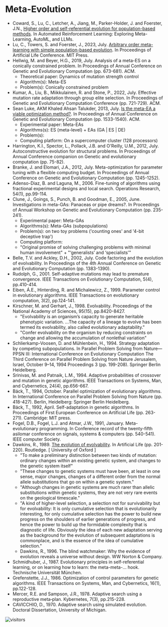 # Meta-Evolution

* Coward, S., Lu, C., Letcher, A., Jiang, M., Parker-Holder, J. and Foerster, J.N., [Higher order and self-referential evolution for population-based methods](https://openreview.net/pdf?id=3tk6AES1Aj). In Automated Reinforcement Learning: Exploring Meta-Learning, AutoML, and LLMs.
* Lu, C., Towers, S. and Foerster, J., 2023, July. [Arbitrary order meta-learning with simple population-based evolution](https://direct.mit.edu/isal/proceedings-pdf/isal2023/35/67/2354943/isal_a_00674.pdf). In Proceedings of Artificial Life Conference. MIT Press.
* Hellwig, M. and Beyer, H.G., 2019, July. Analysis of a meta-ES on a conically constrained problem. In Proceedings of Annual Conference on Genetic and Evolutionary Computation (pp. 673-681). ACM.
  * Theoretical paper: Dynamics of mutation strength control
  * Algorithm(s): Meta-ES
  * Problem(s): Conically constrained problem
* Kumar, A., Liu, B., Miikkulainen, R. and Stone, P., 2022, July. Effective mutation rate adaptation through group elite selection. In Proceedings of Genetic and Evolutionary Computation Conference (pp. 721-729). ACM.
* Sean Luke, AKM Khaled Ahsan Talukder, 2013, July. [Is the meta-EA a viable optimization method?](https://dl.acm.org/doi/10.1145/2463372.2465806). In Proceedings of Annual Conference on Genetic and Evolutionary Computation (pp. 1533-1540). ACM.
  * Experimental paper: Meta-EAs
  * Algorithms(s): ES (meta-level) + EAs (GA | ES | DE)
  * Problem(s):
  * Computing platform: On a supercomputer cluster (128 processors)
* Harrington, K.I., Spector, L., Pollack, J.B. and O'Reilly, U.M., 2012, July. Autoconstructive evolution for structural problems. In Proceedings of Annual Conference companion on Genetic and evolutionary computation (pp. 75-82).
* Branke, J. and Elomari, J.A., 2012, July. Meta-optimization for parameter tuning with a flexible computing budget. In Proceedings of Annual Conference on Genetic and Evolutionary Computation (pp. 1245-1252).
* Adenso-Diaz, B. and Laguna, M., 2006. Fine-tuning of algorithms using fractional experimental designs and local search. Operations Research, 54(1), pp.99-114.
* Clune, J., Goings, S., Punch, B. and Goodman, E., 2005, June. Investigations in meta-GAs: Panaceas or pipe dreams?. In Proceedings of Annual Workshop on Genetic and Evolutionary Computation (pp. 235-241).
  * Experimental paper: Meta-GAs
  * Algorithms(s): Meta-GAs (subpopulations)
  * Problem(s): on two toy problems ('counting ones' and '4-bit deceptive trap')
  * Computing platform:
  * "Original promise of solving challenging problems with minimal human involvement" + "‘generalists’ and ‘specialists’"
* Belle, T.V. and Ackley, D.H., 2002, July. Code factoring and the evolution of evolvability. In Proceedings of the 4th Annual Conference on Genetic and Evolutionary Computation (pp. 1383-1390).
* Rudolph, G., 2001. Self-adaptive mutations may lead to premature convergence. IEEE Transactions on Evolutionary Computation, 5(4), pp.410-414.
* Eiben, Á.E., Hinterding, R. and Michalewicz, Z., 1999. Parameter control in evolutionary algorithms. IEEE Transactions on evolutionary computation, 3(2), pp.124-141.
* Kirschner, M. and Gerhart, J., 1998. Evolvability. Proceedings of the National Academy of Sciences, 95(15), pp.8420-8427.
  * "Evolvability is an organism’s capacity to generate heritable phenotypic variation. ...The capacity of a lineage to evolve has been termed its evolvability, also called evolutionary adaptability."
  * "Confer evolvability on the organism by reducing constraints on change and allowing the accumulation of nonlethal variation"
* Schlierkamp-Voosen, D. and Mühlenbein, H., 1994. Strategy adaptation by competing subpopulations. In Parallel Problem Solving from Nature—PPSN III: International Conference on Evolutionary Computation The Third Conference on Parallel Problem Solving from Nature Jerusalem, Israel, October 9–14, 1994 Proceedings 3 (pp. 199-208). Springer Berlin Heidelberg.
* Srinivas, M. and Patnaik, L.M., 1994. Adaptive probabilities of crossover and mutation in genetic algorithms. IEEE Transactions on Systems, Man, and Cybernetics, 24(4), pp.656-667.
* Bäck, T., 1994, October. Parallel optimization of evolutionary algorithms. In International Conference on Parallel Problem Solving from Nature (pp. 418-427). Berlin, Heidelberg: Springer Berlin Heidelberg.
* Bäck, T., 1992, April. Self-adaptation in genetic algorithms. In Proceedings of First European Conference on Artificial Life (pp. 263-271). Cambridge: MIT press.
* Fogel, D.B., Fogel, L.J. and Atmar, J.W., 1991, January. Meta-evolutionary programming. In Conference record of the twenty-fifth asilomar conference on signals, systems & computers (pp. 540-541). IEEE computer Society.
* Dawkins, R., 1989. [The evolution of evolvability](https://www.taylorfrancis.com/chapters/edit/10.4324/9780429032769-10/evolution-evolvability-richard-dawkins). In Artificial Life (pp. 201-220). Routledge. [ University of Oxford ]
  * "To make a preliminary distinction between two kinds of mutation: ordinary changes within an existing genetic system, and changes to the genetic system itself"
  * "These changes to genetic systems must have been, at least in one sense, major changes, changes of a different order from the normal allele substitutions that go on within a genetic system."
  * "Although changes in genetic systems are much rarer than allelic substitutions within genetic systems, they are not very rare events on the geological timescale."
  * "A kind of higher-level selection, a selection not for survivability but for evolvability: It is only cumulative selection that is evolutionarily interesting, for only cumulative selection has the power to build new progress on the shoulders of earlier generations of progress, and hence the power to build up the formidable complexity that is diagnostic of life. Obviously the idea of each new adaptation serving as the background for the evolution of subsequent adaptations is commonplace, and is the essence of the idea of cumulative selection."
  * Dawkins, R., 1996. The blind watchmaker: Why the evidence of evolution reveals a universe without design. WW Norton & Company.
* Schmidhuber, J., 1987. Evolutionary principles in self-referential learning, or on learning how to learn: the meta-meta-... hook. Technische Universität München.
* Grefenstette, J.J., 1986. Optimization of control parameters for genetic algorithms. IEEE Transactions on Systems, Man, and Cybernetics, 16(1), pp.122-128.
* Mercer, R.E. and Sampson, J.R., 1978. Adaptive search using a reproductive meta‐plan. Kybernetes, 7(3), pp.215-228.
* CAVICCHIO, D., 1970. Adaptive search using simulated evolution. Doctoral Dissertation, University of Michigan.

![visitors](https://visitor-badge.laobi.icu/badge?page_id=Evolutionary-Intelligence.DistributedEvolutionaryComputation)
